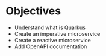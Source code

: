 <!-- .slide: -->

# Objectives

* Understand what is Quarkus
* Create an imperative microservice
* Create a reactive microservice
* Add OpenAPI documentation
<!-- .element: class="list-fragment" -->
